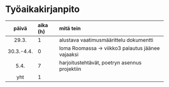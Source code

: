 # Työaikakirjanpito

| päivä | aika (h) | mitä tein  |
| :----:|:-----| :-----|
| 29.3. | 1    | alustava vaatimusmäärittelu dokumentti |
| 30.3.-4.4. | 0    | loma Roomassa -> viikko3 palautus jäänee vajaaksi |
| 5.4.  | 7    | harjoitustehtävät, poetryn asennus projektiin |
| yht   | 1    | | 
